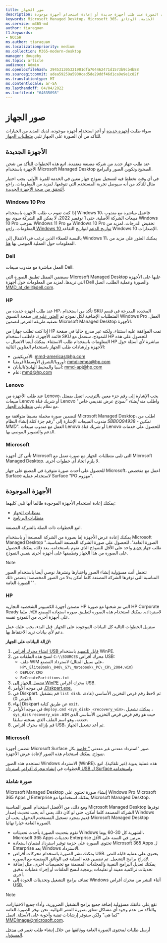 ```yaml
---
title: صور الجهاز
description: متطلبات الصورة عند طلب أجهزة جديدة أو إعادة استخدام أجهزة موجودة
keywords: Microsoft Managed Desktop، Microsoft 365، الخدمة، الوثائق
ms.service: m365-md
author: tiaraquan
f1.keywords:
- NOCSH
ms.author: tiaraquan
ms.localizationpriority: medium
ms.collection: M365-modern-desktop
manager: dougeby
ms.topic: article
audience: Admin
ms.openlocfilehash: 294531305321901dfa704462471d1573b9cb4b88
ms.sourcegitcommit: adea59259a5900cad5de29ddf46d1ca9e9e1c82f
ms.translationtype: MT
ms.contentlocale: ar-SA
ms.lasthandoff: 04/04/2022
ms.locfileid: "64635098"
---
```

# <a name="device-images"></a>صور الجهاز

سواء طلبت [أجهزة جديدة](#new-devices) أو أعد استخدام [](#existing-devices) أجهزة موجودة، لديك العديد من الخيارات للتأكد من أن الصورة على الجهاز تلبي [متطلبات الجهاز](device-requirements.md#check-hardware-requirements).

## <a name="new-devices"></a>الأجهزة الجديدة

عند طلب جهاز جديد من شركة مصنعة [](device-requirements.md#minimum-requirements)معتمدة، اتبع هذه الخطوات للتأكد من شحن الأجهزة باستخدام Microsoft Managed Desktop الصحيح وتكوين الصور والبرامج.

في أي وقت تخطط فيه لتسجيل نموذج جهاز معين في الخدمة للمرة الأولى، يجب اختبار مثال للتأكد من أنه سيوصل تجربة المستخدم التي تتوقعها. لمزيد من المعلومات، راجع [التحقق من صحة الأجهزة الجديدة](/microsoft-365/managed-desktop/get-started/validate-device).

### <a name="windows-10-pro"></a>Windows 10 Pro
إذا كنت تقوم ب طلب الأجهزة باستخدام Windows 10، فاعمل مباشرة مع مندوب مبيعات الشركة الأصلية. حتى 1 نوفمبر 2022، لا يمكن للم الشركة سوى بيع Windows 10 Pro بموجب Windows 11 Pro مع Windows 10 Pro تخفيض الدرجات. لمزيد من المعلومات، [راجع Windows 10 تواريخ الدعم](/lifecycle/products/windows-10-enterprise-and-education?msclkid=4a74c7b9b04111eca478c6fdafbc51a5) لتواريخ التقاعد Windows 10 الإصدارات.

بالنسبة للعملاء الذين ترغب في الانتقال إلى Windows 11، يمكنك العثور على مزيد من المعلومات حول العملية الموصى بها [هنا](/microsoft-365/managed-desktop/intro/win11-overview). 

### <a name="dell"></a>Dell

العمل مباشرة مع مندوب مبيعات Dell.

سيضمن الممثل تطبيق الصورة التي Microsoft Managed Desktop عليها على الأجهزة التي تريدها. لمزيد من المعلومات حول أجهزة Dell والصورة وعملية الطلب، اتصل MMD_at_dell@dell.com.

### <a name="hp"></a>HP

عند طلب أجهزة جديدة من HP، تأكد من استخدام SKU المحددة المدرجة في قسم المتطلبات الإضافية لكل نموذج تم [العثور عليه في](https://www.microsoft.com/windows/business/devices#view-all-filter) صفحة التسوق Windows Pro العمل. تصفية طريقة العرض لتضمين Microsoft Managed Desktop الأجهزة.

إذا كنت تطلب جهازا من HP تمت الموافقة عليه استثناء، ولكنه غير مدرج حاليا في [](customizing.md)صفحة قائمة الأجهزة، فاطلب استخدام SKU للنموذج. سنعمل مع HP للحصول على هذه المعلومات باستخدام طلب الاستثناء. يمكنك أيضا الاتصال ب HP مباشرة لأي أسئلة حول الأجهزة وإرشادات طلب الجهاز باستخدام العناوين التالية:

- الأمريكيتين: mmd-americas@hp.com
- أوروبا/الشرق الأوسط/أفريقيا: mmd-emea@hp.com
- آسيا والمحيط الهادئ/اليابان: mmd-apj@hp.com
- عام: mmd@hp.com

### <a name="lenovo"></a>Lenovo

عند طلب الأجهزة من Lenovo، يجب الإشارة إلى رقم جزء معين بالترتيب. اتصل بممثل مبيعات Lenovo أو شريك قناة Lenovo واطلب منه *إنشاء "نموذج* عرض تقديمي خاص" مع نظام يلبي [متطلبات الجهاز](device-requirements.md#minimum-requirements).

لتضمين صورة محملة مسبقا متوافقة مع Microsoft Managed Desktop، اطلب من مندوب المبيعات الإشارة إلى "رقم جزء كتلة إنشاء النظام *SBB0Q94938 - تمكين MMD*". العمل مع مندوب مبيعات Lenovo أو شريك قناة Lenovo للحصول على خدمات الدعم والتصوير الموصى بها.

### <a name="microsoft"></a>Microsoft

تأتي كل أجهزة Microsoft التي تلبي متطلبات الجهاز مع صورة تعمل مع Microsoft Managed Desktop. لا يلزم اتخاذ أي خطوات أخرى.

للحصول على أحدث صورة متوفرة في المصنع على جهاز Microsoft، اعمل مع متخصص Surface لاستخدام عملية Surface "PO مهزوم".

## <a name="existing-devices"></a>الأجهزة الموجودة

يمكنك إعادة استخدام الأجهزة الموجودة طالما أنها تلبي كليهما:

- [متطلبات الجهاز](device-requirements.md#minimum-requirements)
- [متطلبات البرنامج](device-requirements.md#installed-software)

اتبع الخطوات ذات الصلة بالشركة المصنعة.

يمكنك إعادة عرض الأجهزة إما بصورة من الشركة المصنعة أو باستخدام Microsoft Managed Desktop "الصورة العامة". للحصول على صورة الشركة المصنعة المناسبة، طلب جهاز [جديد](#new-devices) واحد على الأقل للنموذج الذي تقوم باستخدامه. بعد ذلك، يمكنك الحصول على الصورة من هذا الجهاز وتطبيقها على أجهزة أخرى بنفس النموذج.

> [!NOTE]
> تتحمل أنت مسؤولية إنشاء الصور واختبارها ونشرها. نوصي أيضا باستخدام الصور المناسبة التي توفرها الشركة المصنعة كلما أمكن بدلا من الصور المخصصة؛ يتضمن ذلك "الصورة العامة".

### <a name="hp"></a>HP

تتضمن أجهزة الكمبيوتر الشخصية التجارية HP التي تم شحنها مع صورة HP Corporate Ready ملفا `.WIM` لاسترداده. يمكنك استخدام هذه الصورة لتطبيق صورة استعادة المصنع على أجهزة أخرى من النموذج نفسه.

ستزيل الخطوات التالية كل البيانات الموجودة على الجهاز. قبل البدء، يجب عليك عمل دعم لأي بيانات تريد الاحتفاظ بها.

**لإزالة البيانات على الجهاز:**

1. [إنشاء محرك أقراص USB قابل للتمهيد](/windows-hardware/manufacture/desktop/winpe-create-usb-bootable-drive) باستخدام WinPE.
2. انسخ هذه الملفات من `C:\\SOURCES` محرك أقراص USB:
    - ملف WIM لاسترداد المصنع (على سبيل المثال، `HP\_EliteBook\_840\_G7\_Notebook\_PC\_CR\_2004.wim`)
    - `DEPLOY.CMD`
    - `ReCreatePartitions.txt`
3. [تشغيل الجهاز إلى WinPE](https://store.hp.com/us/en/tech-takes/how-to-boot-from-usb-drive-on-windows-10-pcs) محرك أقراص USB.
4. في موجه الأوامر [ ،Diskpart.exe. ](/windows-server/administration/windows-commands/diskpart#additional-references)
5. في Diskpart، قم بتشغيل `list disk`، ثم لاحظ رقم قرص التخزين الأساسي (عادة، القرص 0).
6. إنهاء Diskpart عن طريق كتابة `exit`.
7. في موجه الأوامر `deploy.cmd <sys_disk> <recovery_wim>`، يمكنك تشغيل ، `sys_disk` `recovery_wim` `.WIM` حيث هو رقم قرص قرص التخزين الأساسي الذي حددته، وهو اسم الملف الذي نسخته سابقا.
8. قم بإزالة محرك أقراص USB، ثم أعد تشغيل الجهاز.

### <a name="microsoft"></a>Microsoft

تتضمن أجهزة Microsoft Surface صور "استرداد معدني غير معدني [" خاصة](https://support.microsoft.com/en-us/surfacerecoveryimage) بكل نموذج. يمكنك استخدام هذه الصور لإعادة عرض الأجهزة.

تستخدم هذه الصور Windows الاسترداد (WinRE). هذه عملية يدوية (غير تلقائية). اتبع الخطوات في [إنشاء محرك أقراص استرداد USB ل Surface واستخدامه](https://support.microsoft.com/surface/creating-and-using-a-usb-recovery-drive-for-surface-677852e2-ed34-45cb-40ef-398fc7d62c07).

### <a name="universal-image"></a>صورة شاملة

Microsoft Managed Desktop إنشاء صورة تحتوي على Windows Pro Microsoft 365 Apps ل Enterprise يمكنك استخدامها مع Microsoft Managed Desktop.

ومع ذلك، من الأفضل استخدام الصور المناسبة Microsoft Managed Desktop توفرها الشركة المصنعة كلما أمكن، حتى لو كان ذلك يعني أنه يجب تحديث إصدار Windows قديم بمجرد تسجيل المستخدم الدخول. يجب أن Microsoft Managed Desktop الصورة العامة خيارا نهائيا.

- نقوم بتحديث الصورة بأحدث تحديثات Windows الشهرية كل 30-60 يوما، Microsoft 365 Apps تحديثات Enterprise مرتين في السنة على الأقل.
- تحتوي الصورة على حزمة توفير استرداد لضمان استعادة Microsoft 365 Apps ل Enterprise بعد Windows الاسترداد.
- يمكنك نشر الصورة باستخدام محركات أقراص USB. يحتوي على عملية قابلة للنص لإدراج برامج التشغيل. تم تضمين هذه العملية في الوثائق المضمنة مع الصورة.
- يمكنك تعديل البرامج النصية والمجلدات المضمنة مع تخصيصات أخرى، مثل إضافة تحديثات تراكمية معينة أو تعليمات برمجية لنسخ الملفات أو إجراء عمليات تدقيق أخرى.
- تضاف برامج التشغيل وتحديثات الجودة إلى Windows أثناء النشر من محرك أقراص USB.

> [!NOTE]
> تقع على عاتقك مسؤولية إضافة جميع برامج التشغيل الضرورية، وأداء جميع الاختبارات، والتأكد من عدم وجود أي مشاكل تتعلق بصورة النشر النهائية. نحن نوفر الصورة العامة "كما هي" ولكن سنوفر إرشادات تقنية وأجوبة على الأسئلة. اتصل MMDImage@microsoft.com.

أرسل طلبات لمحتوى الصورة العامة ووثائقها من خلال إنشاء طلب تغيير في [مدخل المسؤول](../get-started/access-admin-portal.md).
